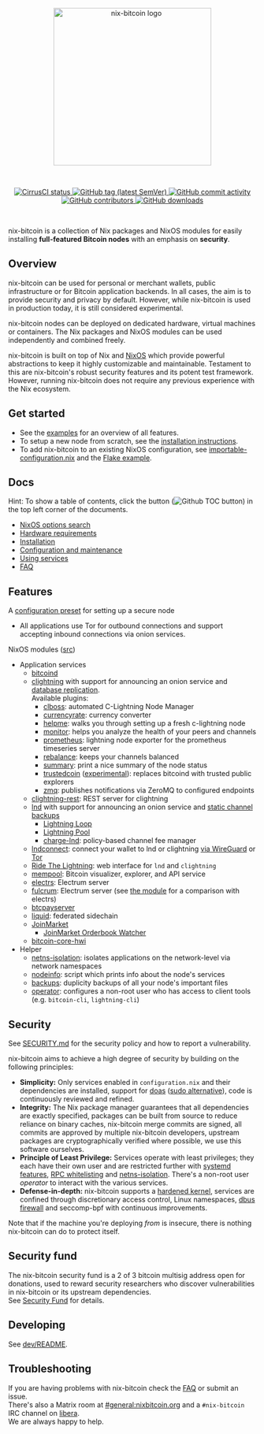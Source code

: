 <p align="center">
  <img
    width="320"
    src="docs/img/nix-bitcoin-logo.png"
    alt="nix-bitcoin logo">
</p>
<br/>
<p align="center">
    <a href="https://cirrus-ci.com/github/fort-nix/nix-bitcoin" target="_blank">
        <img src="https://api.cirrus-ci.com/github/fort-nix/nix-bitcoin.svg?branch=master" alt="CirrusCI status">
    </a>
    <a href="https://github.com/fort-nix/nix-bitcoin/releases/latest" target="_blank">
        <img src="https://img.shields.io/github/v/release/fort-nix/nix-bitcoin" alt="GitHub tag (latest SemVer)">
    </a>
    <a href="https://github.com/fort-nix/nix-bitcoin/commits/master" target="_blank">
        <img src="https://img.shields.io/github/commit-activity/y/fort-nix/nix-bitcoin" alt="GitHub commit activity">
    </a>
    <a href="https://github.com/fort-nix/nix-bitcoin/graphs/contributors" target="_blank">
        <img src="https://img.shields.io/github/contributors-anon/fort-nix/nix-bitcoin" alt="GitHub contributors">
    </a>
    <a href="https://github.com/fort-nix/nix-bitcoin/releases" target="_blank">
        <img src="https://img.shields.io/github/downloads/fort-nix/nix-bitcoin/total" alt="GitHub downloads">
    </a>
</p>
<br/>

nix-bitcoin is a collection of Nix packages and NixOS modules for easily installing **full-featured Bitcoin nodes** with an emphasis on **security**.

Overview
---
nix-bitcoin can be used for personal or merchant wallets, public infrastructure or
for Bitcoin application backends. In all cases, the aim is to provide security and
privacy by default. However, while nix-bitcoin is used in production today, it is
still considered experimental.

nix-bitcoin nodes can be deployed on dedicated hardware, virtual machines or containers.
The Nix packages and NixOS modules can be used independently and combined freely.

nix-bitcoin is built on top of Nix and [NixOS](https://nixos.org/) which provide powerful abstractions to keep it highly customizable and
maintainable. Testament to this are nix-bitcoin's robust security features and its potent test framework.  However,
running nix-bitcoin does not require any previous experience with the Nix ecosystem.

Get started
---
- See the [examples](examples/README.md) for an overview of all features.
- To setup a new node from scratch, see the [installation instructions](docs/install.md).
- To add nix-bitcoin to an existing NixOS configuration, see [importable-configuration.nix](examples/importable-configuration.nix)
  and the [Flake example](examples/flakes/flake.nix).

Docs
---
Hint: To show a table of contents, click the button (![Github TOC button](docs/img/github-table-of-contents.svg)) in the
top left corner of the documents.

<!-- TODO-EXTERNAL: -->
<!-- Change query to `nix-bitcoin` when upstream search has been fixed -->
* [NixOS options search](https://search.nixos.org/flakes?channel=unstable&sort=relevance&type=options&query=bitcoin)
* [Hardware requirements](docs/hardware.md)
* [Installation](docs/install.md)
* [Configuration and maintenance](docs/configuration.md)
* [Using services](docs/services.md)
* [FAQ](docs/faq.md)

Features
---
A [configuration preset](modules/presets/secure-node.nix) for setting up a secure node
* All applications use Tor for outbound connections and support accepting inbound connections via onion services.

NixOS modules ([src](modules/modules.nix))
* Application services
  * [bitcoind](https://github.com/bitcoin/bitcoin)
  * [clightning](https://github.com/ElementsProject/lightning) with support for announcing an onion service
    and [database replication](docs/services.md#setup-clightning-database-replication).\
    Available plugins:
    * [clboss](https://github.com/ZmnSCPxj/clboss): automated C-Lightning Node Manager
    * [currencyrate](https://github.com/lightningd/plugins/tree/master/currencyrate): currency converter
    * [helpme](https://github.com/lightningd/plugins/tree/master/helpme): walks you through setting up a fresh c-lightning node
    * [monitor](https://github.com/lightningd/plugins/tree/master/monitor): helps you analyze the health of your peers and channels
    * [prometheus](https://github.com/lightningd/plugins/tree/master/prometheus): lightning node exporter for the prometheus timeseries server
    * [rebalance](https://github.com/lightningd/plugins/tree/master/rebalance): keeps your channels balanced
    * [summary](https://github.com/lightningd/plugins/tree/master/summary): print a nice summary of the node status
    * [trustedcoin](https://github.com/nbd-wtf/trustedcoin) ([experimental](docs/services.md#trustedcoin)): replaces bitcoind with trusted public explorers
    * [zmq](https://github.com/lightningd/plugins/tree/master/zmq): publishes notifications via ZeroMQ to configured endpoints
  * [clightning-rest](https://github.com/Ride-The-Lightning/c-lightning-REST): REST server for clightning
  * [lnd](https://github.com/lightningnetwork/lnd) with support for announcing an onion service and [static channel backups](https://github.com/lightningnetwork/lnd/blob/master/docs/recovery.md)
    * [Lightning Loop](https://github.com/lightninglabs/loop)
    * [Lightning Pool](https://github.com/lightninglabs/pool)
    * [charge-lnd](https://github.com/accumulator/charge-lnd): policy-based channel fee manager
  * [lndconnect](https://github.com/LN-Zap/lndconnect): connect your wallet to lnd or
    clightning [via WireGuard](./docs/services.md#use-zeus-mobile-lightning-wallet-via-wireguard) or
    [Tor](./docs/services.md#use-zeus-mobile-lightning-wallet-via-tor)
  * [Ride The Lightning](https://github.com/Ride-The-Lightning/RTL): web interface for `lnd` and `clightning`
  * [mempool](https://github.com/mempool/mempool): Bitcoin visualizer, explorer, and API service
  * [electrs](https://github.com/romanz/electrs): Electrum server
  * [fulcrum](https://github.com/cculianu/Fulcrum): Electrum server (see [the module](modules/fulcrum.nix) for a comparison with electrs)
  * [btcpayserver](https://github.com/btcpayserver/btcpayserver)
  * [liquid](https://github.com/elementsproject/elements): federated sidechain
  * [JoinMarket](https://github.com/joinmarket-org/joinmarket-clientserver)
    * [JoinMarket Orderbook Watcher](https://github.com/JoinMarket-Org/joinmarket-clientserver/blob/master/docs/orderbook.md)
  * [bitcoin-core-hwi](https://github.com/bitcoin-core/HWI)
* Helper
  * [netns-isolation](modules/netns-isolation.nix): isolates applications on the network-level via network namespaces
  * [nodeinfo](modules/nodeinfo.nix): script which prints info about the node's services
  * [backups](modules/backups.nix): duplicity backups of all your node's important files
  * [operator](modules/operator.nix): configures a non-root user who has access to client tools (e.g. `bitcoin-cli`, `lightning-cli`)

Security
---
See [SECURITY.md](SECURITY.md) for the security policy and how to report a vulnerability.

nix-bitcoin aims to achieve a high degree of security by building on the following principles:

* **Simplicity:** Only services enabled in `configuration.nix` and their dependencies are installed, support for [doas](https://github.com/Duncaen/OpenDoas) ([sudo alternative](https://lobste.rs/s/efsvqu/heap_based_buffer_overflow_sudo_cve_2021#c_c6fcfa)), code is continuously reviewed and refined.
* **Integrity:** The Nix package manager guarantees that all dependencies are exactly specified, packages can be built from source to reduce reliance on binary caches, nix-bitcoin merge commits are signed, all commits are approved by multiple nix-bitcoin developers, upstream packages are cryptographically verified where possible, we use this software ourselves.
* **Principle of Least Privilege:** Services operate with least privileges; they each have their own user and are restricted further with [systemd features](pkgs/lib.nix), [RPC whitelisting](modules/bitcoind-rpc-public-whitelist.nix) and [netns-isolation](modules/netns-isolation.nix). There's a non-root user *operator* to interact with the various services.
* **Defense-in-depth:** nix-bitcoin supports a [hardened kernel](https://github.com/NixOS/nixpkgs/blob/master/nixos/modules/profiles/hardened.nix), services are confined through discretionary access control, Linux namespaces, [dbus firewall](modules/security.nix) and seccomp-bpf with continuous improvements.

Note that if the machine you're deploying *from* is insecure, there is nothing nix-bitcoin can do to protect itself.

Security fund
---
The nix-bitcoin security fund is a 2 of 3 bitcoin multisig address open for donations, used to reward
security researchers who discover vulnerabilities in nix-bitcoin or its upstream dependencies.\
See [Security Fund](./SECURITY.md#nix-bitcoin-security-fund) for details.

Developing
---
See [dev/README](./dev/README.md).

Troubleshooting
---
If you are having problems with nix-bitcoin check the [FAQ](docs/faq.md) or submit an issue.\
There's also a Matrix room at [#general:nixbitcoin.org](https://matrix.to/#/#general:nixbitcoin.org)
and a `#nix-bitcoin` IRC channel on [libera](https://libera.chat).\
We are always happy to help.
